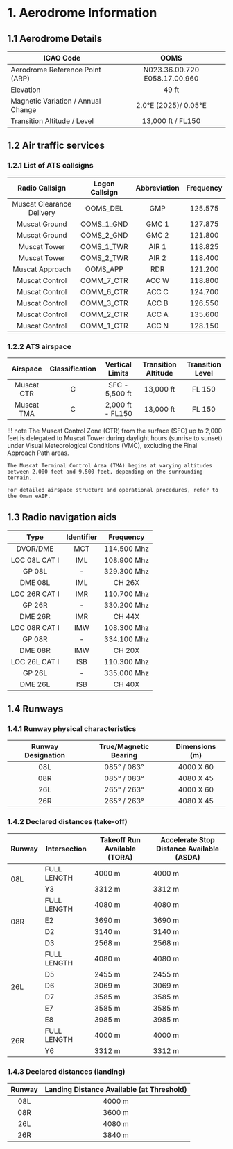 # 1. Aerodrome Information
## 1.1 Aerodrome Details
| ICAO Code                          |              OOMS             |
|------------------------------------|:-----------------------------:|
| Aerodrome Reference Point (ARP)    | N023.36.00.720 E058.17.00.960 |
| Elevation                          |             49 ft             |
| Magnetic Variation / Annual Change |      2.0°E (2025)/ 0.05°E     |
| Transition Altitude / Level        |       13,000 ft / FL150       |

## 1.2 Air traffic services
### 1.2.1 List of ATS callsigns
|       Radio Callsign      | Logon Callsign | Abbreviation | Frequency |
|:-------------------------:|:--------------:|:------------:|:---------:|
| Muscat Clearance Delivery |    OOMS_DEL    |      GMP     |  125.575  |
|       Muscat Ground       |   OOMS_1_GND   |     GMC 1    |  127.875  |
|       Muscat Ground       |   OOMS_2_GND   |     GMC 2    |  121.800  |
|        Muscat Tower       |   OOMS_1_TWR   |     AIR 1    |  118.825  |
|        Muscat Tower       |   OOMS_2_TWR   |     AIR 2    |  118.400  |
|      Muscat Approach      |    OOMS_APP    |      RDR     |  121.200  |
|       Muscat Control      |   OOMM_7_CTR   |     ACC W    |  118.800  |
|       Muscat Control      |   OOMM_6_CTR   |     ACC C    |  124.700  |
|       Muscat Control      |   OOMM_3_CTR   |     ACC B    |  126.550  |
|       Muscat Control      |   OOMM_2_CTR   |     ACC A    |  135.600  |
|       Muscat Control      |   OOMM_1_CTR   |     ACC N    |  128.150  |

### 1.2.2 ATS airspace
|    Airspace    | Classification |  Vertical Limits | Transition Altitude | Transition Level |
|:--------------:|:--------------:|:----------------:|:-------------------:|:----------------:|
|   Muscat CTR   |        C       |  SFC - 5,500 ft  |      13,000 ft      |      FL 150      |
|   Muscat TMA   |        C       | 2,000 ft - FL150 |      13,000 ft      |      FL 150      |

!!! note
    The Muscat Control Zone (CTR) from the surface (SFC) up to 2,000 feet is delegated to Muscat Tower during daylight hours (sunrise to sunset) under Visual Meteorological Conditions (VMC), excluding the Final Approach Path areas.

    The Muscat Terminal Control Area (TMA) begins at varying altitudes between 2,000 feet and 9,500 feet, depending on the surrounding terrain.

    For detailed airspace structure and operational procedures, refer to the Oman eAIP.

## 1.3 Radio navigation aids
|      Type     | Identifier |  Frequency  |
|:-------------:|:----------:|:-----------:|
|    DVOR/DME   |     MCT    | 114.500 Mhz |
| LOC 08L CAT I |     IML    | 108.900 Mhz |
|     GP 08L    |      -     | 329.300 Mhz |
|    DME 08L    |     IML    |    CH 26X   |
| LOC 26R CAT I |     IMR    | 110.700 Mhz |
|     GP 26R    |      -     | 330.200 Mhz |
|    DME 26R    |     IMR    |    CH 44X   |
| LOC 08R CAT I |     IMW    | 108.300 Mhz |
|     GP 08R    |      -     | 334.100 Mhz |
|    DME 08R    |     IMW    |    CH 20X   |
| LOC 26L CAT I |     ISB    | 110.300 Mhz |
|     GP 26L    |      -     | 335.000 Mhz |
|    DME 26L    |     ISB    |    CH 40X   |

## 1.4 Runways
### 1.4.1 Runway physical characteristics
| Runway Designation |   True/Magnetic Bearing | Dimensions (m) |
|:------------------:|:-----------------------:|:--------------:|
|         08L        |       085° / 083°       |    4000 X 60   |
|         08R        |       085° / 083°       |    4080 X 45   |
|         26L        |       265° / 263°       |    4000 X 60   |
|         26R        |       265° / 263°       |    4080 X 45   |

### 1.4.2 Declared distances (take-off)
<table><thead>
  <tr>
    <th>Runway</th>
    <th>Intersection</th>
    <th>Takeoff Run Available (TORA)</th>
    <th>Accelerate Stop Distance Available (ASDA)</th>
  </tr></thead>
<tbody>
  <tr>
    <td rowspan="2">08L</td>
    <td>FULL LENGTH</td>
    <td>4000 m</td>
    <td>4000 m</td>
  </tr>
  <tr>
    <td>Y3</td>
    <td>3312 m</td>
    <td>3312 m</td>
  </tr>
  <tr>
    <td rowspan="4">08R</td>
    <td>FULL LENGTH</td>
    <td>4080 m</td>
    <td>4080 m</td>
  </tr>
  <tr>
    <td>E2</td>
    <td>3690 m</td>
    <td>3690 m</td>
  </tr>
  <tr>
    <td>D2</td>
    <td>3140 m</td>
    <td>3140 m</td>
  </tr>
  <tr>
    <td>D3</td>
    <td>2568 m</td>
    <td>2568 m</td>
  </tr>
  <tr>
    <td rowspan="6">26L</td>
    <td>FULL LENGTH</td>
    <td>4080 m</td>
    <td>4080 m</td>
  </tr>
  <tr>
    <td>D5</td>
    <td>2455 m</td>
    <td>2455 m</td>
  </tr>
  <tr>
    <td>D6</td>
    <td>3069 m</td>
    <td>3069 m</td>
  </tr>
  <tr>
    <td>D7</td>
    <td>3585 m</td>
    <td>3585 m</td>
  </tr>
  <tr>
    <td>E7</td>
    <td>3585 m</td>
    <td>3585 m</td>
  </tr>
  <tr>
    <td>E8</td>
    <td>3985 m</td>
    <td>3985 m</td>
  </tr>
  <tr>
    <td rowspan="2">26R</td>
    <td>FULL LENGTH</td>
    <td>4000 m</td>
    <td>4000 m</td>
  </tr>
  <tr>
    <td>Y6</td>
    <td>3312 m</td>
    <td>3312 m</td>
  </tr>
</tbody></table>

### 1.4.3 Declared distances (landing)
| Runway | Landing Distance Available (at Threshold) |
|:------:|:-----------------------------------------:|
|   08L  |                   4000 m                  |
|   08R  |                   3600 m                  |
|   26L  |                   4080 m                  |
|   26R  |                   3840 m                  |